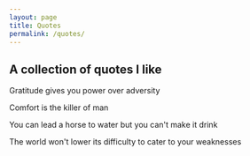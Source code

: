 ```yaml
---
layout: page
title: Quotes
permalink: /quotes/
---
```


## A collection of quotes I like

Gratitude gives you power over adversity

Comfort is the killer of man

You can lead a horse to water but you can't make it drink

The world won't lower its difficulty to cater to your weaknesses

